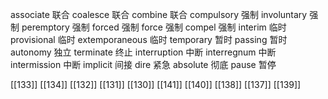 




associate 联合
coalesce 联合
combine 联合
compulsory 强制
involuntary 强制
peremptory 强制
forced 强制
force 强制
compel 强制
interim 临时
provisional 临时
extemporaneous 临时
temporary 暂时
passing 暂时
autonomy 独立
terminate 终止
interruption 中断
interregnum 中断
intermission 中断
implicit 间接
dire 紧急
absolute 彻底
pause 暂停

[[133]]
[[134]]
[[132]]
[[131]]
[[130]]
[[141]]
[[140]]
[[138]]
[[137]]
[[139]]